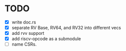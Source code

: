 # TODO

* [x] write doc.rs
* [x] separate RV Base, RV64, and RV32 into different vecs
* [x] add rvv support
* [x] add riscv-opcode as a submodule
* [ ] name CSRs.
